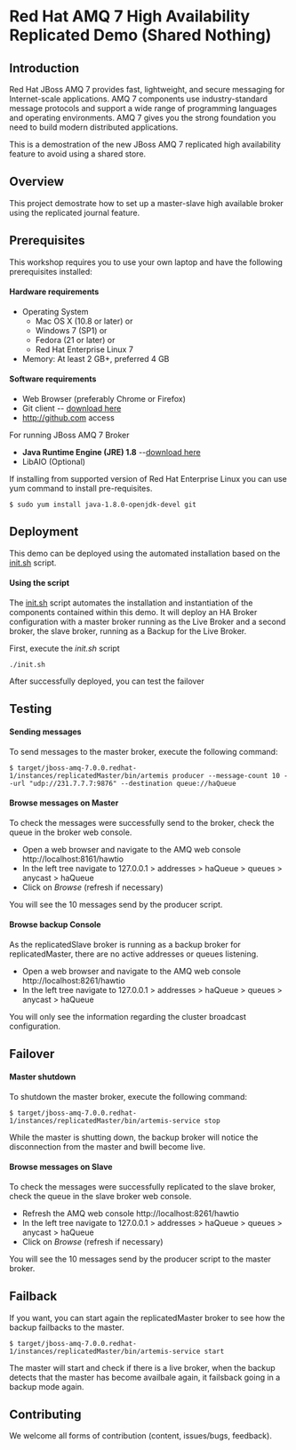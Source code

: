 # Red Hat AMQ 7 High Availability Replicated Demo (Shared Nothing)

## Introduction
Red Hat JBoss AMQ 7 provides fast, lightweight, and secure messaging for Internet-scale applications. AMQ 7 components use industry-standard message protocols and support a wide range of programming languages and operating environments. AMQ 7 gives you the strong foundation you need to build modern distributed applications.

This is a demostration of the new JBoss AMQ 7 replicated high availability feature to avoid using a shared store.

## Overview
This project demostrate how to set up a master-slave high available broker using the replicated journal feature.

## Prerequisites
This workshop requires you to use your own laptop and have the following prerequisites installed:

#### Hardware requirements

* Operating System
  * Mac OS X (10.8 or later) or
  * Windows 7 (SP1) or
  * Fedora (21 or later) or
  * Red Hat Enterprise Linux 7
* Memory: At least 2 GB+, preferred 4 GB

#### Software requirements

* Web Browser (preferably Chrome or Firefox)
* Git client -- [download here](https://git-scm.com/book/en/v2/Getting-Started-Installing-Git)
* http://github.com access

For running JBoss AMQ 7 Broker

* **Java Runtime Engine (JRE) 1.8** --[download here](http://www.oracle.com/technetwork/java/javase/downloads/jdk8-downloads-2133151.html)
* LibAIO (Optional)

If installing from supported version of Red Hat Enterprise Linux you can use yum command to install pre-requisites.

```
$ sudo yum install java-1.8.0-openjdk-devel git
```

## Deployment

This demo can be deployed using the automated installation based on the [init.sh](init.sh) script.

#### Using the script

The [init.sh](init.sh) script automates the installation and instantiation of the components contained within this demo. It will deploy an HA Broker configuration with a master broker running as the Live Broker and a second broker, the slave broker, running as a Backup for the Live Broker.

First, execute the *init.sh* script

```
./init.sh
```

After successfully deployed, you can test the failover

## Testing

#### Sending messages

To send messages to the master broker, execute the following command:

```
$ target/jboss-amq-7.0.0.redhat-1/instances/replicatedMaster/bin/artemis producer --message-count 10 --url "udp://231.7.7.7:9876" --destination queue://haQueue
```

#### Browse messages on Master

To check the messages were successfully send to the broker, check the queue in the broker web console.

* Open a web browser and navigate to the AMQ web console http://localhost:8161/hawtio
* In the left tree navigate to 127.0.0.1 > addresses > haQueue > queues > anycast > haQueue
* Click on *Browse* (refresh if necessary)

You will see the 10 messages send by the producer script.

#### Browse backup Console

As the replicatedSlave broker is running as a backup broker for replicatedMaster, there are no active addresses or queues listening.

* Open a web browser and navigate to the AMQ web console http://localhost:8261/hawtio
* In the left tree navigate to 127.0.0.1 > addresses > haQueue > queues > anycast > haQueue

You will only see the information regarding the cluster broadcast configuration.

## Failover

#### Master shutdown

To shutdown the master broker, execute the following command:

```
$ target/jboss-amq-7.0.0.redhat-1/instances/replicatedMaster/bin/artemis-service stop
```

While the master is shutting down, the backup broker will notice the disconnection from the master and bwill become live.

#### Browse messages on Slave

To check the messages were successfully replicated to the slave broker, check the queue in the slave broker web console.

* Refresh the AMQ web console http://localhost:8261/hawtio
* In the left tree navigate to 127.0.0.1 > addresses > haQueue > queues > anycast > haQueue
* Click on *Browse* (refresh if necessary)

You will see the 10 messages send by the producer script to the master broker.

## Failback

If you want, you can start again the replicatedMaster broker to see how the backup failbacks to the master.

```
$ target/jboss-amq-7.0.0.redhat-1/instances/replicatedMaster/bin/artemis-service start
```

The master will start and check if there is a live broker, when the backup detects that the master has become availbale again, it failsback going in a backup mode again.

## Contributing

We welcome all forms of contribution (content, issues/bugs, feedback).
